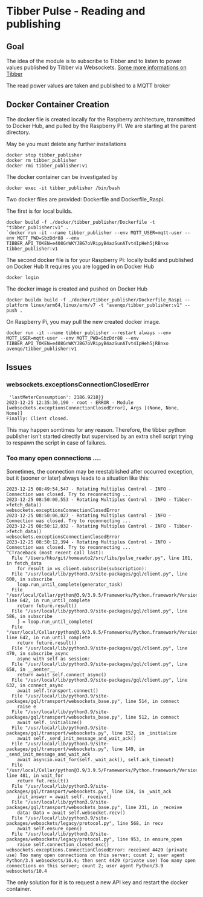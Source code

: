 # Tibber Pulse - Reading and publishing
## Goal
The idea of the module is to subscribe to Tibber and to listen to power values published by Tibber via Websockets.
[Some more informations on Tibber](https://developer.tibber.com/docs/guides/calling-api)

The read power values are taken and published to a MQTT broker

## Docker Container Creation
The docker file is created locally for the Raspberry architecture, transmitted to Docker Hub, and pulled by the Raspberry PI.
We are starting at the parent directory.

May be you must delete any further installations
```
docker stop tibber_publisher 
docker rm tibber_publisher
docker rmi tibber_publisher:v1
```

The docker container can be investigated by
```
docker exec -it tibber_publisher /bin/bash
```

Two docker files are provided: Dockerfile and Dockerfile_Raspi.

The first is for local builds.
 ```
 docker build -f ./docker/tibber_publisher/Dockerfile -t "tibber_publisher:v1" .
 `docker run -it --name tibber_publisher --env MQTT_USER=mqtt-user --env MQTT_PWD=SbzDdr88 --env TIBBER_API_TOKEN=e408GnWKYJBG7oVRipyB4azSunATvt4IpHeh5jRBnxo tibber_publisher:v1
 ```

The second docker file is for your Raspberry Pi: locally build and published on Docker Hub
It requires you are logged in on Docker Hub
```
docker login
```
The docker image is created and pushed on Docker Hub
```
docker buildx build -f ./docker/tibber_publisher/Dockerfile_Raspi --platform linux/arm64,linux/arm/v7 -t "avenqo/tibber_publisher:v1" --push .
```

On Raspberry Pi, you may pull the new created docker image.
```
docker run -it --name tibber_publisher --restart always --env MQTT_USER=mqtt-user --env MQTT_PWD=SbzDdr88 --env TIBBER_API_TOKEN=e408GnWKYJBG7oVRipyB4azSunATvt4IpHeh5jRBnxo avenqo/tibber_publisher:v1
```


## Issues
### websockets.exceptionsConnectionClosedError
```
 'lastMeterConsumption': 2186.9218}}
2023-12-25 12:35:30,190 - root - ERROR - Module [websockets.exceptionsConnectionClosedError], Args [(None, None, None)]
Finally: Client closed.
```
This may happen somtimes for any reason. Therefore, the tibber python publisher isn't started cirectly but supervised by an extra shell script trying to respawn the script in case of failures.

### Too many open connections ....
Sometimes, the connection may be reestablished after occurred exception, but it (sooner or later) always leads to a situation like this:
```
2023-12-25 08:49:54,547 - Rotating Multiplus Control - INFO - Connection was closed. Try to reconnecting ...
2023-12-25 08:50:00,553 - Rotating Multiplus Control - INFO - Tibber->fetch_data()
websockets.exceptionsConnectionClosedError
2023-12-25 08:50:06,027 - Rotating Multiplus Control - INFO - Connection was closed. Try to reconnecting ...
2023-12-25 08:50:12,032 - Rotating Multiplus Control - INFO - Tibber->fetch_data()
websockets.exceptionsConnectionClosedError
2023-12-25 08:50:12,394 - Rotating Multiplus Control - INFO - Connection was closed. Try to reconnecting ...
^CTraceback (most recent call last):
  File "/Users/hko/git/homeauto2/src/libs/pulse_reader.py", line 101, in fetch_data
    for result in ws_client.subscribe(subscription):
  File "/usr/local/lib/python3.9/site-packages/gql/client.py", line 600, in subscribe
    loop.run_until_complete(generator_task)
  File "/usr/local/Cellar/python@3.9/3.9.5/Frameworks/Python.framework/Versions/3.9/lib/python3.9/asyncio/base_events.py", line 642, in run_until_complete
    return future.result()
  File "/usr/local/lib/python3.9/site-packages/gql/client.py", line 586, in subscribe
    ] = loop.run_until_complete(
  File "/usr/local/Cellar/python@3.9/3.9.5/Frameworks/Python.framework/Versions/3.9/lib/python3.9/asyncio/base_events.py", line 642, in run_until_complete
    return future.result()
  File "/usr/local/lib/python3.9/site-packages/gql/client.py", line 470, in subscribe_async
    async with self as session:
  File "/usr/local/lib/python3.9/site-packages/gql/client.py", line 658, in __aenter__
    return await self.connect_async()
  File "/usr/local/lib/python3.9/site-packages/gql/client.py", line 632, in connect_async
    await self.transport.connect()
  File "/usr/local/lib/python3.9/site-packages/gql/transport/websockets_base.py", line 514, in connect
    raise e
  File "/usr/local/lib/python3.9/site-packages/gql/transport/websockets_base.py", line 512, in connect
    await self._initialize()
  File "/usr/local/lib/python3.9/site-packages/gql/transport/websockets.py", line 152, in _initialize
    await self._send_init_message_and_wait_ack()
  File "/usr/local/lib/python3.9/site-packages/gql/transport/websockets.py", line 149, in _send_init_message_and_wait_ack
    await asyncio.wait_for(self._wait_ack(), self.ack_timeout)
  File "/usr/local/Cellar/python@3.9/3.9.5/Frameworks/Python.framework/Versions/3.9/lib/python3.9/asyncio/tasks.py", line 481, in wait_for
    return fut.result()
  File "/usr/local/lib/python3.9/site-packages/gql/transport/websockets.py", line 124, in _wait_ack
    init_answer = await self._receive()
  File "/usr/local/lib/python3.9/site-packages/gql/transport/websockets_base.py", line 231, in _receive
    data: Data = await self.websocket.recv()
  File "/usr/local/lib/python3.9/site-packages/websockets/legacy/protocol.py", line 568, in recv
    await self.ensure_open()
  File "/usr/local/lib/python3.9/site-packages/websockets/legacy/protocol.py", line 953, in ensure_open
    raise self.connection_closed_exc()
websockets.exceptions.ConnectionClosedError: received 4429 (private use) Too many open connections on this server; count 2; user agent Python/3.9 websockets/10.4; then sent 4429 (private use) Too many open connections on this server; count 2; user agent Python/3.9 websockets/10.4
```
The only solution for it is to request a new API key and restart the docker container.